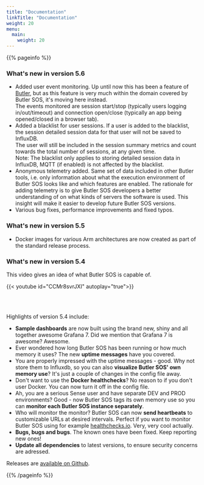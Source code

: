 ```yaml
---
title: "Documentation"
linkTitle: "Documentation"
weight: 20
menu:
  main:
    weight: 20
---
```


{{% pageinfo %}}

### What's new in version 5.6

* Added user event monitoring. Up until now this has been a feature of [Butler](https://butler.ptarmiganlabs.com), but as this feature is very much within the domain covered by Butler SOS, it's moving here instead.  
  The events monitored are session start/stop (typically users logging in/out/timeout) and connection open/close (typically an app being opened/closed in a browser tab).
* Added a blacklist for user sessions. If a user is added to the blacklist, the session detailed session data for that user will not be saved to InfluxDB.  
  The user will still be included in the session summary metrics and count towards the total number of sessions, at any given time.  
  Note: The blacklist only applies to storing detailed session data in InfluxDB, MQTT (if enabled) is not affected by the blacklist.
* Anonymous telemetry added. Same set of data included in other Butler tools, i.e. only information about what the execution environment of Butler SOS looks like and which features are enabled.
  The rationale for adding telemetry is to give Butler SOS developers a better understanding of on what kinds of servers the software is used. This insight will make it easier to develop future Butler SOS versions.
* Various bug fixes, performance improvements and fixed typos.

### What's new in version 5.5

* Docker images for various Arm architectures are now created as part of the standard release process.

### What's new in version 5.4

This video gives an idea of what Butler SOS is capable of.

{{< youtube id="CCMr8svrJXI" autoplay="true">}}

<br>
<br>

Highlights of version 5.4 include:

* **Sample dashboards** are now built using the brand new, shiny and all together awesome Grafana 7. Did we mention that Grafana 7 is awesome? Awesome.
* Ever wondered how long Butler SOS has been running or how much memory it uses? The new **uptime messages** have you covered. 
* You are properly impressed with the uptime messages - good. Why not store them to Influxdb, so you can also **visualize Butler SOS' own memory use**? It's just a couple of changes in the config file away.
* Don't want to use the **Docker healthchecks**? No reason to if you don't user Docker. You can now turn it off in the config file.
* Ah, you are a serious Sense user and have separate DEV and PROD environments? Good - now Butler SOS tags its own memory use so you can **monitor each Butler SOS instance separately**.
* Who will monitor the monitor? Butler SOS can now **send heartbeats** to customizable URLs at desired intervals. Perfect if you want to monitor Butler SOS using for example [healthchecks.io](https://healthchecks.io). Very, very cool actually.
* **Bugs, bugs and bugs**. The known ones have been fixed. Keep reporting new ones!
* **Update all dependencies** to latest versions, to ensure security concerns are adressed.

Releases are [available on Github](https://github.com/ptarmiganlabs/butler-sos/releases).

{{% /pageinfo %}}
